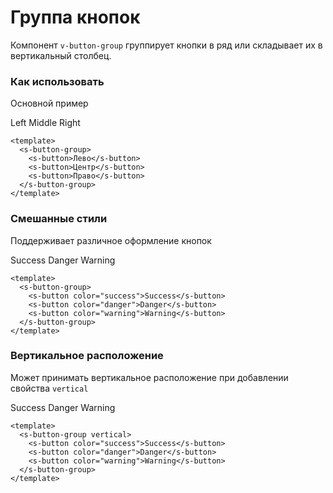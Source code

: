 # Группа кнопок

Компонент `v-button-group` группирует кнопки в ряд или складывает их в вертикальный столбец.

### Как использовать
Основной пример

<s-button-group>
    <s-button color="primary">Left</s-button>
    <s-button color="primary">Middle</s-button>
    <s-button color="primary">Right</s-button>
</s-button-group>

``` vue
<template>
  <s-button-group>
    <s-button>Лево</s-button>
    <s-button>Центр</s-button>
    <s-button>Право</s-button>
  </s-button-group>
</template>
```

### Смешанные стили
Поддерживает различное оформление кнопок

<s-button-group>
    <s-button color="success">Success</s-button>
    <s-button color="danger">Danger</s-button>
    <s-button color="warning">Warning</s-button>
</s-button-group>

``` vue
<template>
  <s-button-group>
    <s-button color="success">Success</s-button>
    <s-button color="danger">Danger</s-button>
    <s-button color="warning">Warning</s-button>
  </s-button-group>
</template>
```

### Вертикальное расположение
Может принимать вертикальное расположение при добавлении свойства `vertical`

<s-button-group vertical>
    <s-button color="success">Success</s-button>
    <s-button color="danger">Danger</s-button>
    <s-button color="warning">Warning</s-button>
</s-button-group>

``` vue
<template>
  <s-button-group vertical>
    <s-button color="success">Success</s-button>
    <s-button color="danger">Danger</s-button>
    <s-button color="warning">Warning</s-button>
  </s-button-group>
</template>
```

